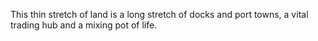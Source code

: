 This thin stretch of land is a long stretch of docks and port towns, a vital trading hub and a mixing pot of life.

